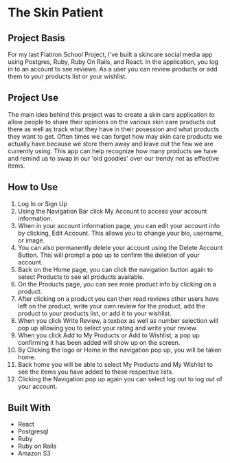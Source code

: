 # The Skin Patient

## Project Basis
For my last Flatiron School Project, I've built a skincare social media app using Postgres, Ruby, Ruby On Rails, and React. In the application, you log in to an account to see reviews. As a user you can review products or add them to your products list or your wishlist. 

## Project Use
The main idea behind this project was to create a skin care application to allow people to share their opinions on the various skin care products out there as well as track what they have in their posession and what products they want to get. Often times we can forget how may skin care products we actually have because we store them away and leave out the few we are currently using. This app can help recognize how many products we have and remind us to swap in our 'old goodies' over our trendy not as effective items. 

## How to Use
1. Log In or Sign Up
2. Using the Navigation Bar click My Account to access your account information.
3. When in your account information page, you can edit your account info by clicking, Edit Account. This allows you to change your bio, username, or image.
4. You can also permanently delete your account using the Delete Account Button. This will prompt a pop up to confirm the deletion of your account.
5. Back on the Home page, you can click the navigation button again to select Products to see all products available.
6. On the Products page, you can see more product info by clicking on a product.
7. After clicking on a product you can then read reviews other users have left on the product, write your own review for the product, add the product to your products list, or add it to your wishlist.
8. When you click Write Review, a texbox as well as number selection will pop up allowing you to select your rating and write your review.
9. When you click Add to My Products or Add to Wishlist, a pop up confirming it has been added will show up on the screen.
10. By Clicking the logo or Home in the navigation pop up, you will be taken home.
11. Back home you will be able to select My Products and My Wishlist to see the items you have added to these respective lists.
12. Clicking the Navigation pop up again you can select log out to log out of your account.




## Built With
- React
- Postgresql
- Ruby
- Ruby on Rails
- Amazon S3
